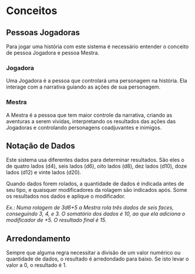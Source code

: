 # **Conceitos**

## **Pessoas Jogadoras**

Para jogar uma história com este sistema é necessário entender o conceito de pessoa Jogadora e pessoa Mestra.

### **Jogadora**

Uma Jogadora é a pessoa que controlará uma personagem na história. Ela interage com a narrativa guiando as ações de sua personagem.

### **Mestra**

A Mestra é a pessoa que tem maior controle da narrativa, criando as aventuras a serem vividas, interpretando os resultados das ações das Jogadoras e controlando personagens coadjuvantes e inimigos.

## **Notação de Dados**

Este sistema usa diferentes dados para determinar resultados. São eles o de quatro lados (d4), seis lados (d6), oito lados (d8), dez lados (d10), doze lados (d12) e vinte lados (d20).

Quando dados forem rolados, a quantidade de dados é indicada antes de seu tipo, e quaisquer modificadores da rolagem são indicados após. Some os resultados nos dados e aplique o modificador.

*Ex.: Numa rolagem de 3d6+5 a Mestra rola três dados de seis faces, conseguindo 3, 4, e 3\. O somatório dos dados é 10, ao que ela adiciona o modificador de \+5. O resultado final é 15\.*

## **Arredondamento**

Sempre que alguma regra necessitar a divisão de um valor numérico ou quantidade de dados, o resultado é arredondado para baixo. Se isto levar o valor a 0, o resultado é 1\.

